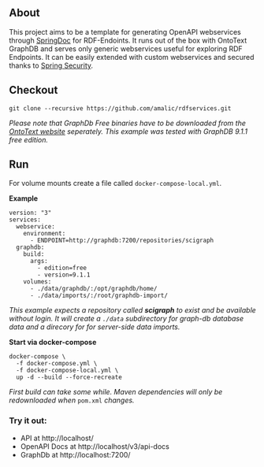 ## About
This project aims to be a template for generating OpenAPI webservices through [SpringDoc](https://github.com/springdoc/springdoc-openapi) for RDF-Endoints. It runs out of the box with OntoText GraphDB and serves only generic webservices useful for exploring RDF Endpoints. It can be easily extended with custom webservices and secured thanks to [Spring Security](https://spring.io/guides/gs/securing-web/).
## Checkout
```
git clone --recursive https://github.com/amalic/rdfservices.git
```
*Please note that GraphDb Free binaries have to be downloaded from the [OntoText website](https://www.ontotext.com/products/graphdb/graphdb-free/) seperately. This example was tested with GraphDB 9.1.1 free edition.*
## Run
For volume mounts create a file called `docker-compose-local.yml`.

**Example**
```
version: "3"
services:
  webservice:
    environment:
      - ENDPOINT=http://graphdb:7200/repositories/scigraph
  graphdb:
    build:
      args:
        - edition=free
        - version=9.1.1
    volumes:
      - ./data/graphdb/:/opt/graphdb/home/
      - ./data/imports/:/root/graphdb-import/
```
*This example expects a repository called **scigraph** to exist and be available without login. It will create a `./data` subdirectory for graph-db database data and a direcory for for server-side data imports.*

**Start via docker-compose**
```
docker-compose \
  -f docker-compose.yml \
  -f docker-compose-local.yml \
  up -d --build --force-recreate
```
*First build can take some while. Maven dependencies will only be redownloaded when* `pom.xml` *changes.*

### Try it out: 
- API at http://localhost/
- OpenAPI Docs at http://localhost/v3/api-docs
- GraphDb at http://localhost:7200/
